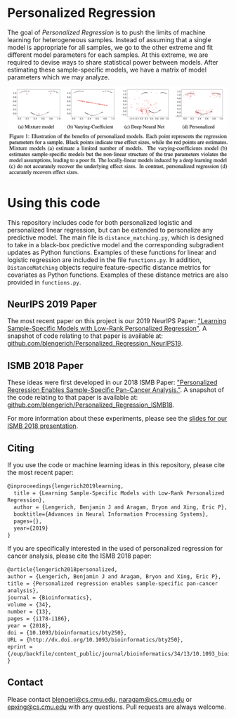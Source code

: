 # Personalized Regression

The goal of *Personalized Regression* is to push the limits of machine learning for heterogeneous samples. Instead of assuming that a single model is appropriate for all samples, we go to the other extreme and fit different model parameters for each samples. At this extreme, we are required to devise ways to share statistical power between models. After estimating these sample-specific models, we have a matrix of model parameters which we may analyze.

![Personalized Regression Example](https://github.com/blengerich/Personalized_Regression/blob/master/personalized_regression_figure1.png)


# Using this code

This repository includes code for both personalized logistic and personalized linear regression, but can be extended to personalize any predictive model. The main file is `distance_matching.py`, which is designed to take in a black-box predictive model and the corresponding subgradient updates as Python functions. Examples of these functions for linear and logistic regression are included in the file `functions.py`. In addition, `DistanceMatching` objects require feature-specific distance metrics for covariates as Python functions. Examples of these distance metrics are also provided in `functions.py`.


## NeurIPS 2019 Paper
The most recent paper on this project is our 2019 NeurIPS Paper: ["Learning Sample-Specific Models with Low-Rank Personalized Regression"](http://papers.nips.cc/paper/8616-learning-sample-specific-models-with-low-rank-personalized-regression). A snapshot of code relating to that paper is available at: [github.com/blengerich/Personalized_Regression_NeurIPS19](https://github.com/blengerich/Personalized_Regression_NeurIPS19).


## ISMB 2018 Paper
These ideas were first developed in our 2018 ISMB Paper: ["Personalized Regression Enables Sample-Specific Pan-Cancer Analysis."](https://academic.oup.com/bioinformatics/article/34/13/i178/5045771).
A snapshot of the code relating to that paper is available at: [github.com/blengerich/Personalized_Regression_ISMB18](https://github.com/blengerich/Personalized_Regression_ISMB18).

For more information about these experiments, please see the [slides for our ISMB 2018 presentation](//www.cs.cmu.edu/~blengeri/downloads/slides/personalized_regression_ismb_2018.pdf).


## Citing

If you use the code or machine learning ideas in this repository, please cite the most recent paper:
```
@inproceedings{lengerich2019learning,
  title = {Learning Sample-Specific Models with Low-Rank Personalized Regression},
  author = {Lengerich, Benjamin J and Aragam, Bryon and Xing, Eric P},
  booktitle={Advances in Neural Information Processing Systems},
  pages={},
  year={2019}
}
```


If you are specifically interested in the used of personalized regression for cancer analysis, please cite the ISMB 2018 paper:
```
@article{lengerich2018personalized,
author = {Lengerich, Benjamin J and Aragam, Bryon and Xing, Eric P},
title = {Personalized regression enables sample-specific pan-cancer analysis},
journal = {Bioinformatics},
volume = {34},
number = {13},
pages = {i178-i186},
year = {2018},
doi = {10.1093/bioinformatics/bty250},
URL = {http://dx.doi.org/10.1093/bioinformatics/bty250},
eprint = {/oup/backfile/content_public/journal/bioinformatics/34/13/10.1093_bioinformatics_bty250/1/bty250.pdf}
}
```

## Contact
Please contact blengeri@cs.cmu.edu, naragam@cs.cmu.edu or epxing@cs.cmu.edu with any questions. Pull requests are always welcome.

